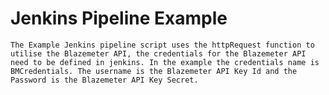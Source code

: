 # Jenkins Pipeline Example
  
    The Example Jenkins pipeline script uses the httpRequest function to utilise the Blazemeter API, the credentials for the Blazemeter API need to be defined in jenkins. In the example the credentials name is BMCredentials. The username is the Blazemeter API Key Id and the Password is the Blazemeter API Key Secret.
